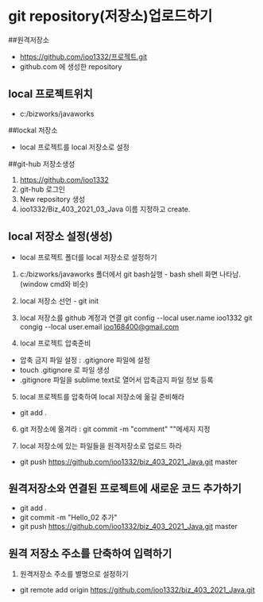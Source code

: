 # git repository(저장소)업로드하기
##원격저장소
* https://github.com/ioo1332/프로젝트.git
* github.com 에 생성한 repository

## local 프로젝트위치
* c:/bizworks/javaworks

##lockal 저장소
* local 프로젝트를 local 저장소로 설정


##git-hub 저장소생성
1. https://github.com/ioo1332
2. git-hub 로그인
3. New repository 생성
4. ioo1332/Biz_403_2021_03_Java 이름 지정하고 create.

## local 저장소 설정(생성)
* local 프로젝트 폴더를 local 저장소로 설정하기
1. c:/bizworks/javaworks 폴더에서 git bash실행 - bash shell 화면 나타남. (window cmd와 비슷)
2. local 저장소 선언 - git init
3. local 저장소를 github 계정과 연결 
git config --local user.name ioo1332
git congig --local user.email ioo168400@gmail.com

4. local 프로젝트 압축준비
* 압축 금지 파일 설정 : .gitignore 파일에 설정
* touch .gitignore 로 파일 생성
* .gitignore 파일을 sublime text로 열어서 압축금지 파일 정보 등록

5. local 프로젝트를 압축하여 local 저장소에 옮길 준비해라
* git add .

6. git 저장소에 옮겨라 : git commit -m "comment" ""메세지 지정

7. local 저장소에 있는 파일들을 원격저장소로 업로드 하라
* git push https://github.com/ioo1332/biz_403_2021_Java.git master


## 원격저장소와 연결된 프로젝트에 새로운 코드 추가하기
* git add .
* git commit -m "Hello_02 추가"
* git push https://github.com/ioo1332/biz_403_2021_Java.git master

## 원격 저장소 주소를 단축하여 입력하기
1. 원격저장소 주소를 별명으로 설정하기
* git remote add origin https://github.com/ioo1332/biz_403_2021_Java.git

